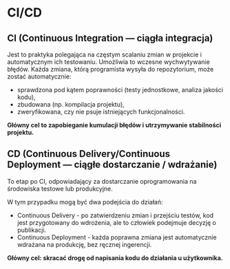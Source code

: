 # CI/CD

## CI (Continuous Integration — ciągła integracja)
Jest to praktyka polegająca na częstym scalaniu zmian w projekcie i automatycznym ich testowaniu. Umożliwia to wczesne wychwytywanie błędów.
Każda zmiana, którą programista wysyła do repozytorium, może zostać automatycznie:
 - sprawdzona pod kątem poprawności (testy jednostkowe, analiza jakości kodu),
 - zbudowana (np. kompilacja projektu),
 - zweryfikowana, czy nie psuje istniejących funkcjonalności.

**Główny cel to zapobieganie kumulacji błędów i utrzymywanie stabilności projektu.**


## CD (Continuous Delivery/Continuous Deployment — ciągłe dostarczanie / wdrażanie)
To etap po CI, odpowiadający za dostarczanie oprogramowania na środowiska testowe lub produkcyjne.

W tym przypadku mogą być dwa podejścia do działań:
 - Continuous Delivery	- po zatwierdzeniu zmian i przejściu testów, kod jest przygotowany do wdrożenia, ale to człowiek podejmuje decyzję o publikacji.
 - Continuous Deployment - każda poprawna zmiana jest automatycznie wdrażana na produkcję, bez ręcznej ingerencji.

**Główny cel: skracać drogę od napisania kodu do działania u użytkownika.**


